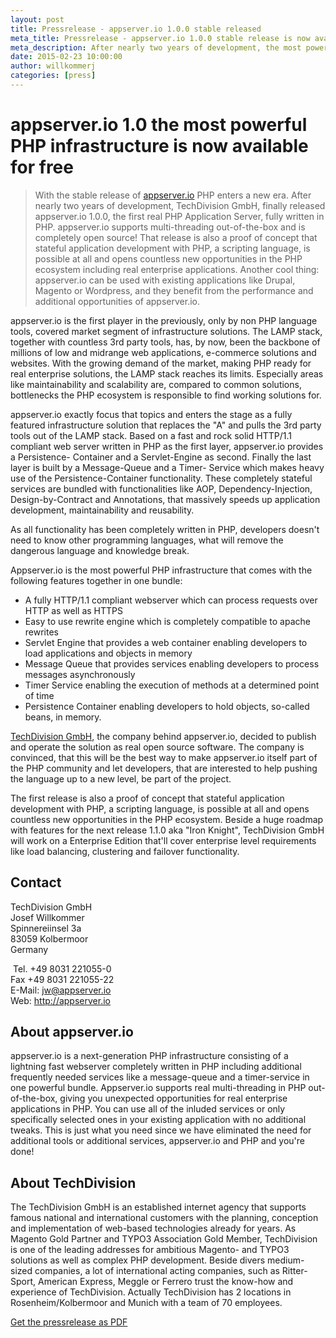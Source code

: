 ```yaml
---
layout: post
title: Pressrelease - appserver.io 1.0.0 stable released
meta_title: Pressrelease - appserver.io 1.0.0 stable release is now available for free
meta_description: After nearly two years of development, the most powerful PHP infrastructure is ready for productive use...
date: 2015-02-23 10:00:00
author: willkommerj
categories: [press]
---
```


# appserver.io 1.0 the most powerful PHP infrastructure is now available for free

> With the stable release of [appserver.io](http://appserver.io) PHP enters a new era. After nearly two years of development,
TechDivision GmbH, finally released appserver.io 1.0.0, the first real PHP Application Server, fully written in PHP.
appserver.io supports multi-threading out-of-the-box and is completely open source! That release is also a proof of
concept that stateful application development with PHP, a scripting language, is possible at all and opens countless
new opportunities in the PHP ecosystem including real enterprise applications. Another cool thing: appserver.io can
be used with existing applications like Drupal, Magento or Wordpress, and they benefit from the performance and
additional opportunities of appserver.io.

appserver.io is the first player in the previously, only by non PHP language tools, covered market segment of
infrastructure solutions. The LAMP stack, together with countless 3rd party tools, has, by now, been the backbone of
millions of low and midrange web applications, e-commerce solutions and websites. With the growing demand of the
market, making PHP ready for real enterprise solutions, the LAMP stack reaches its limits. Especially areas like
maintainability and scalability are, compared to common solutions, bottlenecks the PHP ecosystem is responsible to
find working solutions for.

appserver.io exactly focus that topics and enters the stage as a fully featured infrastructure solution that replaces
the "A" and pulls the 3rd party tools out of the LAMP stack. Based on a fast and rock solid HTTP/1.1 compliant web
server written in PHP as the first layer, appserver.io provides a Persistence- Container and a Servlet-Engine as
second. Finally the last layer is built by a Message-Queue and a Timer- Service which makes heavy use of the
Persistence-Container functionality. These completely stateful services are bundled with functionalities like AOP,
Dependency-Injection, Design-by-Contract and Annotations, that massively speeds up application development,
maintainability and reusability.

As all functionality has been completely written in PHP, developers doesn't need to know other programming languages,
what will remove the dangerous language and knowledge break.

Appserver.io is the most powerful PHP infrastructure that comes with the following features together in one bundle:

* A fully HTTP/1.1 compliant webserver which can process requests over HTTP as well as HTTPS
* Easy to use rewrite engine which is completely compatible to apache rewrites
* Servlet Engine that provides a web container enabling developers to load applications and objects in memory
* Message Queue that provides services enabling developers to process messages asynchronously
* Timer Service enabling the execution of methods at a determined point of time
* Persistence Container enabling developers to hold objects, so-called beans, in memory.

[TechDivision GmbH](http://www.techdivision.com), the company behind appserver.io, decided to publish and operate the
solution as real open source software. The company is convinced, that this will be the best way to make appserver.io
itself part of the PHP community and let developers, that are interested to help pushing the language up to a new
level, be part of the project.

The first release is also a proof of concept that stateful application development with PHP, a scripting language,
is possible at all and opens countless new opportunities in the PHP ecosystem. Beside a huge roadmap with features
for the next release 1.1.0 aka "Iron Knight", TechDivision GmbH will work on a Enterprise Edition that'll cover
enterprise level requirements like load balancing, clustering and failover functionality.

## Contact

TechDivision GmbH<br/>
Josef Willkommer<br/>
Spinnereiinsel 3a<br/>
83059 Kolbermoor <br/>
Germany<br/>

 Tel. +49 8031 221055-0 <br/>
Fax +49 8031 221055-22 <br/>
E-Mail: jw@appserver.io<br/>
Web: http://appserver.io

## About appserver.io

appserver.io is a next-generation PHP infrastructure consisting of a lightning fast webserver completely written in
PHP including additional frequently needed services like a message-queue and a timer-service in one powerful bundle.
Appserver.io supports real multi-threading in PHP out-of-the-box, giving you unexpected opportunities for real
enterprise applications in PHP. You can use all of the inluded services or only specifically selected ones in your
existing application with no additional tweaks. This is just what you need since we have eliminated the need for
additional tools or additional services, appserver.io and PHP and you're done!

## About TechDivision

The TechDivision GmbH is an established internet agency that supports famous national and international customers with
the planning, conception and implementation of web-based technologies already for years. As Magento Gold Partner and
TYPO3 Association Gold Member, TechDivision is one of the leading addresses for ambitious Magento- and TYPO3 solutions
as well as complex PHP development. Beside divers medium-sized companies, a lot of international acting companies,
such as Ritter-Sport, American Express, Meggle or Ferrero trust the know-how and experience of TechDivision.
Actually TechDivision has 2 locations in Rosenheim/Kolbermoor and Munich with a team of 70 employees.

[Get the pressrelease as PDF](<{{ "/downloads/Pressrelease_appserver-io_1-0_230215.pdf" | prepend: site.baseurl }}>)
